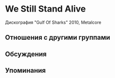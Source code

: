 # We Still Stand Alive

Дискография
"Gulf Of Sharks" 2010, Metalcore

## Отношения с другими группами


## Обсуждения


## Упоминания

